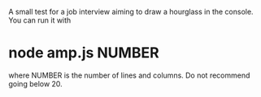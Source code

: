 A small test for a job interview aiming to draw a hourglass in the console. You can run it with 
# node amp.js NUMBER

where NUMBER is the number of lines and columns. Do not recommend going below 20.

